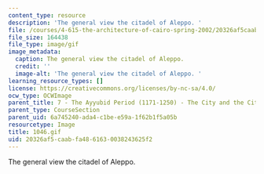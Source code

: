 ```yaml
---
content_type: resource
description: 'The general view the citadel of Aleppo. '
file: /courses/4-615-the-architecture-of-cairo-spring-2002/20326af5caabfa4861630038243625f2_1046.gif
file_size: 164438
file_type: image/gif
image_metadata:
  caption: The general view the citadel of Aleppo.
  credit: ''
  image-alt: 'The general view the citadel of Aleppo. '
learning_resource_types: []
license: https://creativecommons.org/licenses/by-nc-sa/4.0/
ocw_type: OCWImage
parent_title: 7 - The Ayyubid Period (1171-1250) - The City and the Citadel
parent_type: CourseSection
parent_uid: 6a745240-ada4-c1be-e59a-1f62b1f5a05b
resourcetype: Image
title: 1046.gif
uid: 20326af5-caab-fa48-6163-0038243625f2
---
```

The general view the citadel of Aleppo. 
